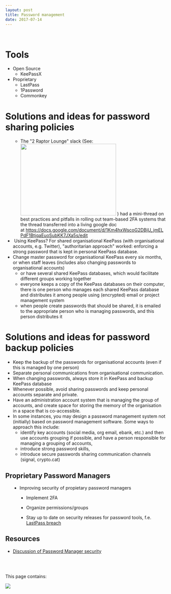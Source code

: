 ```yaml
---
layout: post
title: Password management
date: 2017-07-14
---
```


<body class="mceContentBody aui-theme-default wiki-content fullsize">
<p> </p> <div class="contentLayout2">
<div class="columnLayout two-equal" data-layout="two-equal">
<div class="cell normal" data-type="normal">
<div class="innerCell">
<h1>Tools</h1><ul><li>Open Source<ul><li>KeePassX</li></ul></li><li>Proprietary<ul><li>LastPass</li><li>1Password</li><li>Commonkey</li></ul></li></ul><h1>Solutions and ideas for password sharing policies</h1><ul><li style="list-style-type: none;background-image: none;"><ul><li>The "2 Raptor Lounge" slack (See: <img class="editor-inline-macro with-chrome" data-macro-id="a96b0c91-f018-483c-b81b-8b4c1c3a6748" data-macro-name="widget" data-macro-parameters="url=https://twitter.com/jessysaurusrex/status/859181965072674817" data-macro-schema-version="1" height="225" src="/plugins/servlet/widgetconnector/placeholder?thumb=twitter.com&amp;width=300&amp;height=225" style="background-image: url(/plugins/servlet/confluence/placeholder/macro-heading?definition=e3dpZGdldDp1cmw9aHR0cHM6Ly90d2l0dGVyLmNvbS9qZXNzeXNhdXJ1c3JleC9zdGF0dXMvODU5MTgxOTY1MDcyNjc0ODE3fQ&amp;locale=en_GB&amp;version=2); background-repeat: no-repeat;" width="300"/> ) had a mini-thread on best practices and pitfalls in rolling out team-based 2FA systems that the thread transferred into a living google doc at <a href="https://docs.google.com/document/d/1Km4hxWscoG2DBjU_jmELPdF1BtjqaEuoSubKK7JXa5s/edit">https://docs.google.com/document/d/1Km4hxWscoG2DBjU_jmELPdF1BtjqaEuoSubKK7JXa5s/edit</a> </li></ul></li><li> Using KeePass? For shared organisational KeePass (with organisational accounts, e.g. Twitter), "authoritarian approach" worked: enforcing a strong password that is kept in personal KeePass database.</li><li>Change master password for organisational KeePass every six months, or when staff leaves (includes also changing passwords to organisational accounts)<ul><li>or have several shared KeePass databases, which would facilitate different groups working together</li><li>everyone keeps a copy of the KeePass databases on their computer, there is one person who manages each shared KeePass database and distributes it among people using (encrypted) email or project management system</li><li>when people create passwords that should be shared, it is emailed to the appropriate person who is managing passwords, and this person distributes it</li></ul></li></ul><h1>Solutions and ideas for password backup policies</h1><ul><li>Keep the backup of the passwords for organisational accounts (even if this is managed by one person)</li><li>Separate personal communications from organisational communication.</li><li>When changing passwords, always store it in KeePass and backup KeePass database</li><li>Whenever possible, avoid sharing passwords and keep personal accounts separate and private.</li><li>Have an administration account system that is managing the group of accounts, and create space for storing the memory of the organisation in a space that is co-accessible.</li><li>In some instances, you may design a password management system not (initially) based on password management software. Some ways to approach this include:<ul><li>identify key accounts (social media, org email, ebank, etc.) and then use accounts grouping if possible, and have a person responsible for managing a grouping of accounts,</li><li>introduce strong password skills,</li><li>introduce secure passwords sharing communication channels (signal, crypto.cat)</li></ul></li></ul><h2>Proprietary Password Managers</h2><div class="ace-line"><ul class="list-bullet1" style="margin-left: 1.5em;"><li><span class="author-a-6z73zelz70zniz66z6mwz67zh7z74zz72z">Improving security of propietary password managers</span></li></ul></div><div class="ace-line"><ul class="list-bullet2" style="margin-left: 3.0em;"><li><span class="author-a-6z73zelz70zniz66z6mwz67zh7z74zz72z">Implement 2FA</span></li></ul></div><div class="ace-line"><ul class="list-bullet2" style="margin-left: 3.0em;"><li><span class="author-a-6z73zelz70zniz66z6mwz67zh7z74zz72z">Organize permissions/groups</span></li></ul></div><div class="ace-line"><ul class="list-bullet2" style="margin-left: 3.0em;"><li><span class="author-a-0z72zaz84zz80z9z83zz86ztuf9h7z75zz79z">Stay up to date on security releases for password tools, f.e. <a href="https://blog.lastpass.com/2015/06/lastpass-security-notice.html/">LastPass breach</a></span></li></ul><h2>Resources</h2><ul><li><a href="https://news.ycombinator.com/item?id=4739582">Discussion of Password Manager security</a></li></ul></div><p><br/><br/></p></div>
</div>
<div class="cell normal" data-type="normal">
<div class="innerCell">
<p>This page contains:</p><p><img class="editor-inline-macro" data-macro-id="66aa5694-f000-4cf3-82ba-d89cef9d1a23" data-macro-name="toc" data-macro-schema-version="1" src="/plugins/servlet/confluence/placeholder/macro?definition=e3RvY30&amp;locale=en_GB&amp;version=2"/></p></div>
</div>
</div>
</div>
<p> </p>
</body>